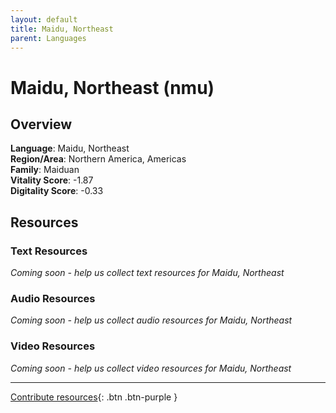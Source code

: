```yaml
---
layout: default
title: Maidu, Northeast
parent: Languages
---
```


# Maidu, Northeast (nmu)

## Overview

**Language**: Maidu, Northeast  
**Region/Area**: Northern America, Americas  
**Family**: Maiduan  
**Vitality Score**: -1.87  
**Digitality Score**: -0.33  

## Resources

### Text Resources
*Coming soon - help us collect text resources for Maidu, Northeast*

### Audio Resources
*Coming soon - help us collect audio resources for Maidu, Northeast*

### Video Resources
*Coming soon - help us collect video resources for Maidu, Northeast*

---

[Contribute resources](https://fairtrain.github.io/){: .btn .btn-purple }
